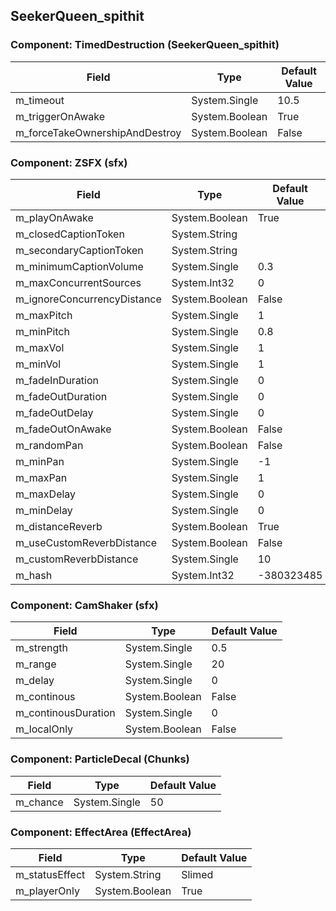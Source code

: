 ## SeekerQueen_spithit

### Component: TimedDestruction (SeekerQueen_spithit)

|Field|Type|Default Value|
|---|---|---|
|m_timeout|System.Single|10.5|
|m_triggerOnAwake|System.Boolean|True|
|m_forceTakeOwnershipAndDestroy|System.Boolean|False|

### Component: ZSFX (sfx)

|Field|Type|Default Value|
|---|---|---|
|m_playOnAwake|System.Boolean|True|
|m_closedCaptionToken|System.String||
|m_secondaryCaptionToken|System.String||
|m_minimumCaptionVolume|System.Single|0.3|
|m_maxConcurrentSources|System.Int32|0|
|m_ignoreConcurrencyDistance|System.Boolean|False|
|m_maxPitch|System.Single|1|
|m_minPitch|System.Single|0.8|
|m_maxVol|System.Single|1|
|m_minVol|System.Single|1|
|m_fadeInDuration|System.Single|0|
|m_fadeOutDuration|System.Single|0|
|m_fadeOutDelay|System.Single|0|
|m_fadeOutOnAwake|System.Boolean|False|
|m_randomPan|System.Boolean|False|
|m_minPan|System.Single|-1|
|m_maxPan|System.Single|1|
|m_maxDelay|System.Single|0|
|m_minDelay|System.Single|0|
|m_distanceReverb|System.Boolean|True|
|m_useCustomReverbDistance|System.Boolean|False|
|m_customReverbDistance|System.Single|10|
|m_hash|System.Int32|-380323485|

### Component: CamShaker (sfx)

|Field|Type|Default Value|
|---|---|---|
|m_strength|System.Single|0.5|
|m_range|System.Single|20|
|m_delay|System.Single|0|
|m_continous|System.Boolean|False|
|m_continousDuration|System.Single|0|
|m_localOnly|System.Boolean|False|

### Component: ParticleDecal (Chunks)

|Field|Type|Default Value|
|---|---|---|
|m_chance|System.Single|50|

### Component: EffectArea (EffectArea)

|Field|Type|Default Value|
|---|---|---|
|m_statusEffect|System.String|Slimed|
|m_playerOnly|System.Boolean|True|

